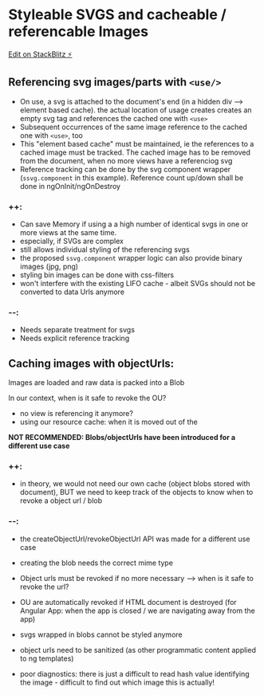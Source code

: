 # Styleable SVGS and cacheable / referencable Images

[Edit on StackBlitz ⚡️](https://stackblitz.com/edit/angular-ivy-rbyhxs)

## Referencing svg images/parts with `<use/>`

- On use, a svg is attached to the document's end (in a hidden div --&gt; element based cache). the actual location of usage creates creates an empty svg tag and references the cached one with `<use>`
- Subsequent occurrences of the same image reference to the cached one with `<use>`, too
- This "element based cache" must be maintained, ie the references to a cached image must be tracked. The cached image has to be removed from the document, when no more views have a referenciog svg
- Reference tracking can be done by the svg component wrapper (`ssvg.component` in this example). Reference count up/down shall be done in ngOnInit/ngOnDestroy

### ++:

- Can save Memory if using a a high number of identical svgs in one or more views at the same time.
- especially, if SVGs are complex
- still allows individual styling of the referencing svgs
- the proposed `ssvg.component` wrapper logic can also provide binary images (jpg, png)
- styling bin images can be done with css-filters
- won't interfere with the existing LIFO cache - albeit SVGs should not be converted to data Urls anymore

### --:

- Needs separate treatment for svgs
- Needs explicit reference tracking

## Caching images with objectUrls:

Images are loaded and raw data is packed into a Blob

In our context, when is it safe to revoke the OU?

- no view is referencing it anymore?
- using our resource cache: when it is moved out of the

**NOT RECOMMENDED: Blobs/objectUrls have been introduced for a different use case**

### ++:

- in theory, we would not need our own cache (object blobs stored with document), BUT
  we need to keep track of the objects to know when to revoke a object url / blob

### --:

- the createObjectUrl/revokeObjectUrl API was made for a different use case

- creating the blob needs the correct mime type

- Object urls must be revoked if no more necessary --> when is it safe to revoke the url?

- OU are automatically revoked if HTML document is destroyed (for Angular App: when the app is closed / we are navigating away from the app)

- svgs wrapped in blobs cannot be styled anymore

- object urls need to be sanitized (as other programmatic content applied to ng templates)

- poor diagnostics: there is just a difficult to read hash value identifying the image - difficult to find out which image this is actually!
